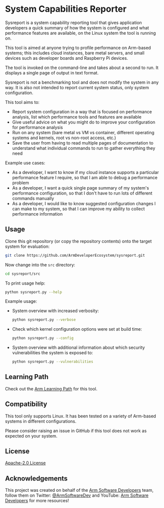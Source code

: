 # System Capabilities Reporter

Sysreport is a system capability reporting tool that gives application developers a quick summary of how the system is configured and what performance features are available, on the Linux system the tool is running on.

This tool is aimed at anyone trying to profile performance on Arm-based systems; this includes cloud instances, bare metal servers, and small devices such as developer boards and Raspberry Pi devices.

The tool is invoked on the command-line and takes about a second to run. It displays a single page of output in text format.

Sysreport is not a benchmarking tool and does not modify the system in any way. It is also not intended to report current system status, only system configuration.

This tool aims to:
* Report system configuration in a way that is focused on performance analysis, list which performance tools and features are available
* Give useful advice on what you might do to improve your configuration for performance analysis
* Run on any system (bare metal vs VM vs container, different operating systems and kernels, root vs non-root access, etc.)
* Save the user from having to read multiple pages of documentation to understand what individual commands to run to gather everything they need

Example use cases:
* As a developer, I want to know if my cloud instance supports a particular performance feature I require, so that I am able to debug a performance problem
* As a developer, I want a quick single page summary of my system's performance configuration, so that I don't have to run lots of different commands manually
* As a developer, I would like to know suggested configuration changes I can make to my system, so that I can improve my ability to collect performance information

## Usage

Clone this git repository (or copy the repository contents) onto the target system for evaluation:
```sh
git clone https://github.com/ArmDeveloperEcosystem/sysreport.git
```

Now change into the `src` directory:
```sh
cd sysreport/src
```

To print usage help:
```sh
python sysreport.py --help
```

Example usage:
* System overview with increased verbosity:
  ```sh
  python sysreport.py --verbose
  ```
* Check which kernel configuration options were set at build time:
  ```sh
  python sysreport.py --config
  ```
* System overview with additional information about which security vulnerabilities the system is exposed to:
  ```sh
  python sysreport.py --vulnerabilities
  ```

## Learning Path

Check out the [Arm Learning Path](https://learn.arm.com/learning-paths/servers-and-cloud-computing/sysreport) for this tool.

## Compatibility

This tool only supports Linux. It has been tested on a variety of Arm-based systems in different configurations.

Please consider raising an issue in GitHub if this tool does not work as expected on your system.

## License

[Apache-2.0 License](LICENSE)

## Acknowledgements

This project was created on behalf of the [Arm Software Developers](https://www.arm.com/developer-hub/) team, follow them on Twitter: [@ArmSoftwareDev](https://twitter.com/armsoftwaredev) and YouTube: [Arm Software Developers](https://www.youtube.com/channel/UCHUAckhCfRom2EHDGxwhfOg) for more resources!